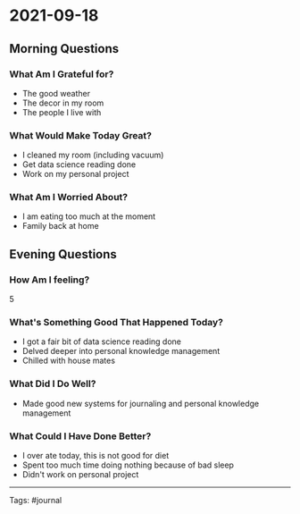 # 2021-09-18

## Morning Questions

### What Am I Grateful for?
- The good weather
- The decor in my room
- The people I live with
 
 ### What Would Make Today Great?
 - I cleaned my room (including vacuum)
 - Get data science reading done
 - Work on my personal project
 
### What Am I Worried About?
- I am eating too much at the moment
- Family back at home

## Evening Questions

### How Am I feeling?
5

### What's Something Good That Happened Today?
- I got a fair bit of data science reading done
- Delved deeper into personal knowledge management
- Chilled with house mates

### What Did I Do Well?
- Made good new systems for journaling and personal knowledge management

### What Could I Have Done Better?
- I over ate today, this is not good for diet
- Spent too much time doing nothing because of bad sleep
- Didn't work on personal project

---
Tags:
#journal